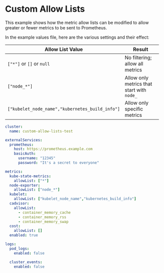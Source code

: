 # Custom Allow Lists

This example shows how the metric allow lists can be modified to allow greater or fewer metrics to be sent to Prometheus.

In the example values file, here are the various settings and their effect:

| Allow List Value                                | Result                                      |
|-------------------------------------------------|---------------------------------------------|
| `["*"]` or `[]` or `null`                       | No filtering; allow all metrics             |
| `["node_*"]`                                    | Allow only metrics that start with `node_`  |
| `["kubelet_node_name","kubernetes_build_info"]` | Allow only specific metrics                 |

```yaml
cluster:
  name: custom-allow-lists-test

externalServices:
  prometheus:
    host: https://prometheus.example.com
    basicAuth:
      username: "12345"
      password: "It's a secret to everyone"

metrics:
  kube-state-metrics:
    allowList: ["*"]
  node-exporter:
    allowList: ["node_*"]
  kubelet:
    allowList: ["kubelet_node_name","kubernetes_build_info"]
  cadvisor:
    allowList:
      - container_memory_cache
      - container_memory_rss
      - container_memory_swap
  cost:
    allowList: []
  enabled: true

logs:
  pod_logs:
    enabled: false

  cluster_events:
    enabled: false
```